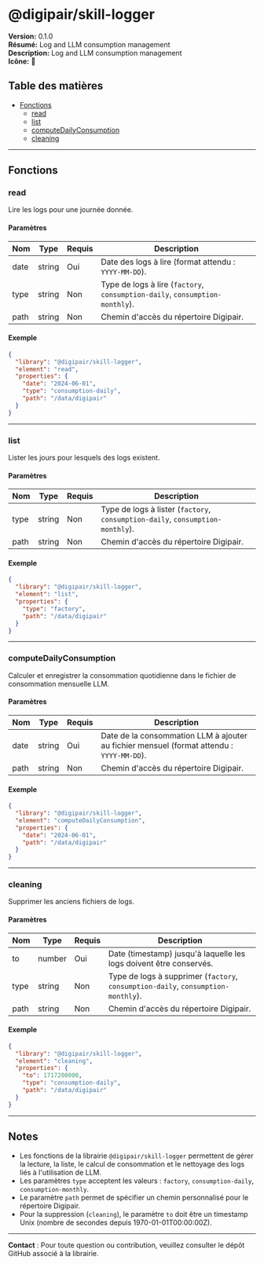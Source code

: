 # @digipair/skill-logger

**Version:** 0.1.0  
**Résumé:** Log and LLM consumption management  
**Description:** Log and LLM consumption management  
**Icône:** 🔢

## Table des matières

- [Fonctions](#fonctions)
  - [read](#read)
  - [list](#list)
  - [computeDailyConsumption](#computedailyconsumption)
  - [cleaning](#cleaning)

---

## Fonctions

### read

Lire les logs pour une journée donnée.

#### Paramètres

| Nom   | Type   | Requis | Description                                                                                  |
|-------|--------|--------|----------------------------------------------------------------------------------------------|
| date  | string | Oui    | Date des logs à lire (format attendu : `YYYY-MM-DD`).                                        |
| type  | string | Non    | Type de logs à lire (`factory`, `consumption-daily`, `consumption-monthly`).                 |
| path  | string | Non    | Chemin d'accès du répertoire Digipair.                                                       |

#### Exemple

```json
{
  "library": "@digipair/skill-logger",
  "element": "read",
  "properties": {
    "date": "2024-06-01",
    "type": "consumption-daily",
    "path": "/data/digipair"
  }
}
```

---

### list

Lister les jours pour lesquels des logs existent.

#### Paramètres

| Nom   | Type   | Requis | Description                                                                                  |
|-------|--------|--------|----------------------------------------------------------------------------------------------|
| type  | string | Non    | Type de logs à lister (`factory`, `consumption-daily`, `consumption-monthly`).               |
| path  | string | Non    | Chemin d'accès du répertoire Digipair.                                                       |

#### Exemple

```json
{
  "library": "@digipair/skill-logger",
  "element": "list",
  "properties": {
    "type": "factory",
    "path": "/data/digipair"
  }
}
```

---

### computeDailyConsumption

Calculer et enregistrer la consommation quotidienne dans le fichier de consommation mensuelle LLM.

#### Paramètres

| Nom   | Type   | Requis | Description                                                                                  |
|-------|--------|--------|----------------------------------------------------------------------------------------------|
| date  | string | Oui    | Date de la consommation LLM à ajouter au fichier mensuel (format attendu : `YYYY-MM-DD`).    |
| path  | string | Non    | Chemin d'accès du répertoire Digipair.                                                       |

#### Exemple

```json
{
  "library": "@digipair/skill-logger",
  "element": "computeDailyConsumption",
  "properties": {
    "date": "2024-06-01",
    "path": "/data/digipair"
  }
}
```

---

### cleaning

Supprimer les anciens fichiers de logs.

#### Paramètres

| Nom   | Type   | Requis | Description                                                                                  |
|-------|--------|--------|----------------------------------------------------------------------------------------------|
| to    | number | Oui    | Date (timestamp) jusqu'à laquelle les logs doivent être conservés.                           |
| type  | string | Non    | Type de logs à supprimer (`factory`, `consumption-daily`, `consumption-monthly`).            |
| path  | string | Non    | Chemin d'accès du répertoire Digipair.                                                       |

#### Exemple

```json
{
  "library": "@digipair/skill-logger",
  "element": "cleaning",
  "properties": {
    "to": 1717200000,
    "type": "consumption-daily",
    "path": "/data/digipair"
  }
}
```

---

## Notes

- Les fonctions de la librairie `@digipair/skill-logger` permettent de gérer la lecture, la liste, le calcul de consommation et le nettoyage des logs liés à l'utilisation de LLM.
- Les paramètres `type` acceptent les valeurs : `factory`, `consumption-daily`, `consumption-monthly`.
- Le paramètre `path` permet de spécifier un chemin personnalisé pour le répertoire Digipair.
- Pour la suppression (`cleaning`), le paramètre `to` doit être un timestamp Unix (nombre de secondes depuis 1970-01-01T00:00:00Z).

---

**Contact** : Pour toute question ou contribution, veuillez consulter le dépôt GitHub associé à la librairie.